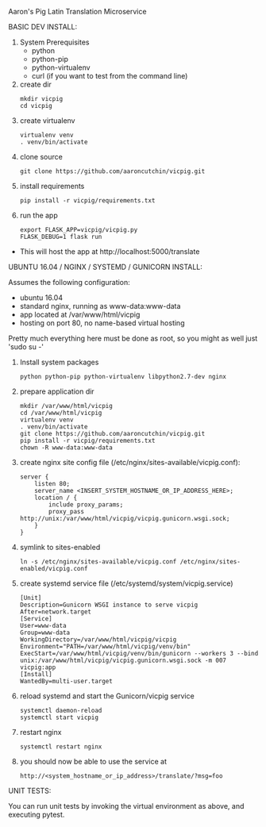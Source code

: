 Aaron's Pig Latin Translation Microservice

BASIC DEV INSTALL:

  1. System Prerequisites
      * python
      * python-pip
      * python-virtualenv
      * curl (if you want to test from the command line)
  2. create dir
      ```
      mkdir vicpig
      cd vicpig
      ```
  3. create virtualenv
      ```
      virtualenv venv
      . venv/bin/activate
      ```
  4. clone source
      ```
      git clone https://github.com/aaroncutchin/vicpig.git
      ```
  5. install requirements
      ```
      pip install -r vicpig/requirements.txt
      ```
  6. run the app
      ```
      export FLASK_APP=vicpig/vicpig.py
      FLASK_DEBUG=1 flask run
      ```
  * This will host the app at http://localhost:5000/translate


UBUNTU 16.04 / NGINX / SYSTEMD / GUNICORN INSTALL:


Assumes the following configuration:
  * ubuntu 16.04
  * standard nginx, running as www-data:www-data
  * app located at /var/www/html/vicpig
  * hosting on port 80, no name-based virtual hosting

Pretty much everything here must be done as root, so you might as well just 'sudo su -'

  1. Install system packages
      ```
      python python-pip python-virtualenv libpython2.7-dev nginx
      ```
  2. prepare application dir
      ```
      mkdir /var/www/html/vicpig
      cd /var/www/html/vicpig
      virtualenv venv
      . venv/bin/activate
      git clone https://github.com/aaroncutchin/vicpig.git
      pip install -r vicpig/requirements.txt
      chown -R www-data:www-data 
      ```
  3. create nginx site config file (/etc/nginx/sites-available/vicpig.conf):
      ```
      server {
          listen 80;
          server_name <INSERT_SYSTEM_HOSTNAME_OR_IP_ADDRESS_HERE>;
          location / {
              include proxy_params;
              proxy_pass http://unix:/var/www/html/vicpig/vicpig.gunicorn.wsgi.sock;
          }
      }
      ```
  4. symlink to sites-enabled
      ```
      ln -s /etc/nginx/sites-available/vicpig.conf /etc/nginx/sites-enabled/vicpig.conf
      ```
  5. create systemd service file (/etc/systemd/system/vicpig.service)
      ```
      [Unit]
      Description=Gunicorn WSGI instance to serve vicpig
      After=network.target
      [Service]
      User=www-data
      Group=www-data
      WorkingDirectory=/var/www/html/vicpig/vicpig
      Environment="PATH=/var/www/html/vicpig/venv/bin"
      ExecStart=/var/www/html/vicpig/venv/bin/gunicorn --workers 3 --bind unix:/var/www/html/vicpig/vicpig.gunicorn.wsgi.sock -m 007 vicpig:app
      [Install]
      WantedBy=multi-user.target  
      ```
  6. reload systemd and start the Gunicorn/vicpig service
      ```
      systemctl daemon-reload
      systemctl start vicpig
      ```
  7. restart nginx
      ```
      systemctl restart nginx
      ```
  8. you should now be able to use the service at
      ```
      http://<system_hostname_or_ip_address>/translate/?msg=foo
      ```



UNIT TESTS:

You can run unit tests by invoking the virtual environment as above, and executing pytest.


